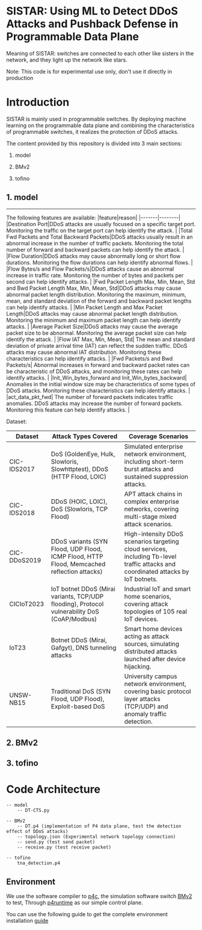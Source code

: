 # SISTAR: Using ML to Detect DDoS Attacks and Pushback Defense in Programmable Data Plane
Meaning of SISTAR: switches are connected to each other like sisters in the network, and they light up the network like stars.


Note: This code is for experimental use only, don't use it directly in production

# Introduction


SISTAR is mainly used in programmable switches. By deploying machine learning on the programmable data plane and combining the characteristics of programmable switches, it realizes the protection of DDoS attacks.


The content provided by this repository is divided into 3 main sections:

1. model

2. BMv2

3. tofino

## 1. model

-----------------------------------------------
The following features are available:
|feature|reason|
|-------|--------|
|Destination Port|DDoS attacks are usually focused on a specific target port. Monitoring the traffic on the target port can help identify the attack. |
|Total Fwd Packets and Total Backward Packets|DDoS attacks usually result in an abnormal increase in the number of traffic packets. Monitoring the total number of forward and backward packets can help identify the attack. |
|Flow Duration|DDoS attacks may cause abnormally long or short flow durations. Monitoring the flow durations can help identify abnormal flows. |
|Flow Bytes/s and Flow Packets/s|DDoS attacks cause an abnormal increase in traffic rate. Monitoring the number of bytes and packets per second can help identify attacks. |
|Fwd Packet Length Max, Min, Mean, Std and Bwd Packet Length Max, Min, Mean, Std|DDoS attacks may cause abnormal packet length distribution. Monitoring the maximum, minimum, mean, and standard deviation of the forward and backward packet lengths can help identify attacks. |
|Min Packet Length and Max Packet Length|DDoS attacks may cause abnormal packet length distribution. Monitoring the minimum and maximum packet length can help identify attacks. |
|Average Packet Size|DDoS attacks may cause the average packet size to be abnormal. Monitoring the average packet size can help identify the attack. |
|Flow IAT Max, Min, Mean, Std| The mean and standard deviation of private arrival time (IAT) can reflect the sudden traffic. DDoS attacks may cause abnormal IAT distribution. Monitoring these characteristics can help identify attacks. |
|Fwd Packets/s and Bwd Packets/s| Abnormal increases in forward and backward packet rates can be characteristic of DDoS attacks, and monitoring these rates can help identify attacks. |
|Init_Win_bytes_forward and Init_Win_bytes_backward| Anomalies in the initial window size may be characteristics of some types of DDoS attacks. Monitoring these characteristics can help identify attacks. |
|act_data_pkt_fwd| The number of forward packets indicates traffic anomalies. DDoS attacks may increase the number of forward packets. Monitoring this feature can help identify attacks. |

Dataset:

|Dataset|Attack Types Covered|Coverage Scenarios|
|-------|--------|--------|
|CIC-IDS2017| DoS (GoldenEye, Hulk, Slowloris, Slowhttptest), DDoS (HTTP Flood, LOIC) |Simulated enterprise network environment, including short-term burst attacks and sustained suppression attacks.|
|CIC-IDS2018| DDoS (HOIC, LOIC), DoS (Slowloris, TCP Flood) | APT attack chains in complex enterprise networks, covering multi-stage mixed attack scenarios.|
|CIC-DDoS2019|   DDoS variants (SYN Flood, UDP Flood, ICMP Flood, HTTP Flood, Memcached reflection attacks) | High-intensity DDoS scenarios targeting cloud services, including Tb-level traffic attacks and coordinated attacks by IoT botnets.|
|CICIoT2023|  IoT botnet DDoS (Mirai variants, TCP/UDP flooding), Protocol vulnerability DoS (CoAP/Modbus) | Industrial IoT and smart home scenarios, covering attack topologies of 105 real IoT devices.|
|IoT23|  Botnet DDoS (Mirai, Gafgyt), DNS tunneling attacks | Smart home devices acting as attack sources, simulating distributed attacks launched after device hijacking.|
|UNSW-NB15|  Traditional DoS (SYN Flood, UDP Flood), Exploit-based DoS | University campus network environment, covering basic protocol layer attacks (TCP/UDP) and anomaly traffic detection. |

## 2. BMv2


## 3. tofino


# Code Architecture

```
-- model
    -- DT-CTS.py 

-- BMv2
    -- DT.p4 (implementation of P4 data plane, test the detection effect of DDoS attacks)
    -- topology.json (Experimental network topology connection)
    -- send.py (test send packet)
    -- receive.py (test receive packet)

-- tofino
    tna_detection.p4
```

## Environment
We use the software compiler to [p4c](https://github.com/p4lang/p4c), the simulation software switch [BMv2](https://github.com/p4lang/behavioral-model) to test, Through [p4runtime](https://github.com/p4lang/p4runtime) as our simple control plane.

You can use the following guide to get the complete environment installation [guide](https://github.com/jafingerhut/p4-guide)
